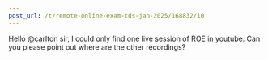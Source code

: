 ```yaml
---
post_url: /t/remote-online-exam-tds-jan-2025/168832/10
---
```

Hello [@carlton](/u/carlton) sir, I could only find one live session of ROE in youtube. Can you please point out where are the other recordings?